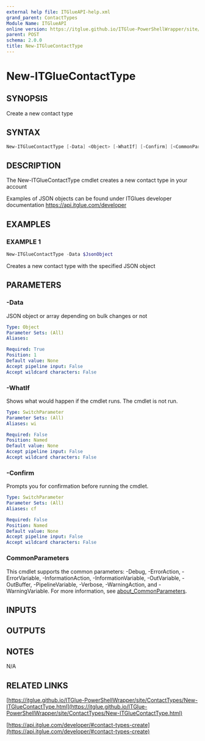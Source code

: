 ```yaml
---
external help file: ITGlueAPI-help.xml
grand_parent: ContactTypes
Module Name: ITGlueAPI
online version: https://itglue.github.io/ITGlue-PowerShellWrapper/site/ContactTypes/New-ITGlueContactType.html
parent: POST
schema: 2.0.0
title: New-ITGlueContactType
---
```


# New-ITGlueContactType

## SYNOPSIS
Create a new contact type

## SYNTAX

```powershell
New-ITGlueContactType [-Data] <Object> [-WhatIf] [-Confirm] [<CommonParameters>]
```

## DESCRIPTION
The New-ITGlueContactType cmdlet creates a new contact type in
your account

Examples of JSON objects can be found under ITGlues developer documentation
    https://api.itglue.com/developer

## EXAMPLES

### EXAMPLE 1
```powershell
New-ITGlueContactType -Data $JsonObject
```

Creates a new contact type with the specified JSON object

## PARAMETERS

### -Data
JSON object or array depending on bulk changes or not

```yaml
Type: Object
Parameter Sets: (All)
Aliases:

Required: True
Position: 1
Default value: None
Accept pipeline input: False
Accept wildcard characters: False
```

### -WhatIf
Shows what would happen if the cmdlet runs.
The cmdlet is not run.

```yaml
Type: SwitchParameter
Parameter Sets: (All)
Aliases: wi

Required: False
Position: Named
Default value: None
Accept pipeline input: False
Accept wildcard characters: False
```

### -Confirm
Prompts you for confirmation before running the cmdlet.

```yaml
Type: SwitchParameter
Parameter Sets: (All)
Aliases: cf

Required: False
Position: Named
Default value: None
Accept pipeline input: False
Accept wildcard characters: False
```

### CommonParameters
This cmdlet supports the common parameters: -Debug, -ErrorAction, -ErrorVariable, -InformationAction, -InformationVariable, -OutVariable, -OutBuffer, -PipelineVariable, -Verbose, -WarningAction, and -WarningVariable. For more information, see [about_CommonParameters](http://go.microsoft.com/fwlink/?LinkID=113216).

## INPUTS

## OUTPUTS

## NOTES
N/A

## RELATED LINKS

[https://itglue.github.io/ITGlue-PowerShellWrapper/site/ContactTypes/New-ITGlueContactType.html](https://itglue.github.io/ITGlue-PowerShellWrapper/site/ContactTypes/New-ITGlueContactType.html)

[https://api.itglue.com/developer/#contact-types-create](https://api.itglue.com/developer/#contact-types-create)

